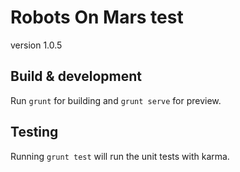 # Robots On Mars test

version 1.0.5

## Build & development

Run `grunt` for building and `grunt serve` for preview.

## Testing

Running `grunt test` will run the unit tests with karma.
